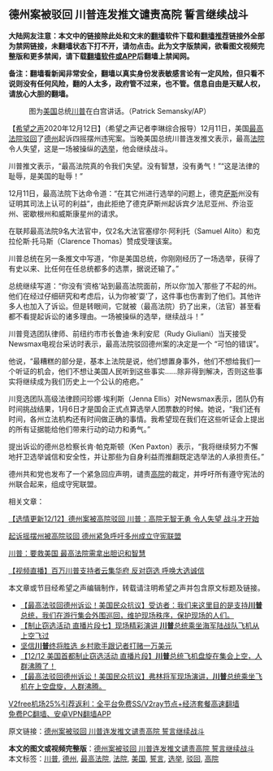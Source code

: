  <h2>德州案被驳回 川普连发推文谴责高院 誓言继续战斗</h2> <p class="notice"><b>大陆网友注意：本文中的链接除此处和文末的<a href="https://github.com/bannedbook/fanqiang" >翻墙</a>软件下载和<a href="https://github.com/killgcd/justmysocks/blob/master/README.md">翻墙推荐</a>链接外全部为禁网链接，未翻墙状态下打不开，请勿点击。此为文字版禁闻，欲看图文视频完整版和更多禁闻，请下载<a href="https://github.com/bannedbook/fanqiang">翻墙软件或APP</a>后翻墙上禁闻网。</p><p>备注：翻墙看新闻非常安全，翻墙以真实身份发表敏感言论有一定风险，但只看不说则没有任何风险，翻的人太多，政府管不过来，也不管。信息自由是天赋人权，请放心大胆的翻墙。</b></p>  <div class="entry"> <figure><figcaption>图为<a href="https://www.bannedbook.org/bnews/tag/%e7%be%8e%e5%9b%bd/" class="st_tag internal_tag" rel="tag" title="标签 美国 下的日志">美国</a>总统<a href="https://www.bannedbook.org/bnews/tag/%e5%b7%9d%e6%99%ae/" class="st_tag internal_tag" rel="tag" title="标签 川普 下的日志">川普</a>在白宫讲话。（Patrick Semansky/AP）</figcaption></figure> <p>【<span class='wp_keywordlink_affiliate'><a href="https://www.soundofhope.org" title="希望之声" target="_blank">希望之声</a></span>2020年12月12日】（希望之声记者李琳综合报导）12月11日，美国<a href="https://www.bannedbook.org/bnews/tag/%e6%9c%80%e9%ab%98%e6%b3%95%e9%99%a2/" class="st_tag internal_tag" rel="tag" title="标签 最高法院 下的日志">最高法院</a><a href="https://www.bannedbook.org/bnews/tag/%E9%A9%B3%E5%9B%9E/" class="st_tag internal_tag" rel="tag" title="标签 驳回 下的日志">驳回</a>了<a href="https://www.bannedbook.org/bnews/tag/%e5%be%b7%e5%b7%9e/" class="st_tag internal_tag" rel="tag" title="标签 德州 下的日志">德州</a>起诉四摇摆州违宪案。当晚美国总统川普连发推文表示，最高<a href="https://www.bannedbook.org/bnews/tag/%e6%b3%95%e9%99%a2/" class="st_tag internal_tag" rel="tag" title="标签 法院 下的日志">法院</a>令人失望，这是一场被操纵的<a href="https://www.bannedbook.org/bnews/tag/%e9%80%89%e4%b8%be/" class="st_tag internal_tag" rel="tag" title="标签 选举 下的日志">选举</a>，他会继续战斗。</p> <p>川普推文表示，“最高法院真的令我们失望。没有智慧，没有勇气！”“这是法律的耻辱，是美国的耻辱！”</p> <p></p> <p></p> <p>12月11日，最高法院下达命令道：“在其它州进行选举的问题上，德克<span class='wp_keywordlink'><a href="https://www.bannedbook.org/forum5/topic42.html" title="萨斯、诚信与自救" target="_blank">萨斯</a></span>州没有证明其司法上认可的利益”，由此拒绝了德克萨斯州起诉宾夕法尼亚州、乔治亚州、密歇根州和威斯康星州的请求。</p>  <p>在联邦最高法院9名大法官中，仅2名大法官塞缪尔·阿利托（Samuel Alito）和克拉伦斯·托马斯（Clarence Thomas）赞成受理该案。</p> <p>川普总统在另一条推文中写道，“你是美国总统，你刚刚经历了一场选举，获得了有史以来、比任何在任总统都多的选票，据说还输了。”</p> <p></p> <p></p> <p>总统继续写道：“你没有‘资格’站到最高法院面前，所以你‘加入’那些了不起的州。他们在经过仔细研究和考虑后，认为你被‘耍’了，这件事也伤害到了他们。其他许多人也加入了诉讼。但是转眼间，它就被（最高法院）扔了出来，（法官）甚至看都不看提起诉讼的诸多理由。一场被操纵的选举，继续战斗！”</p>  <p>川普竞选团队律师、前纽约市市长鲁迪·朱利安尼（Rudy Giuliani）当天接受Newsmax电视台采访时表示，最高法院驳回德州案的决定是一个 “可怕的错误”。</p> <p>他说，“最糟糕的部分是，基本上法院是说，他们想置身事外，他们不想给我们一个听证的机会，他们不想让美国人民听到这些事实&#8230;&#8230;除非得到解决，否则这些事实将继续成为我们历史上一个公认的疮疤。”</p> <p>川竞选团队高级法律顾问珍娜·埃利斯（Jenna Ellis）对Newsmax表示，团队仍有时间挑战结果，1月6日才是国会正式点算选举人团票数的时候。她说，“我们还有时间，各州立法机构还有时间做正确的事情。我希望现在我们在这些听证会上提出的所有证据能给他们带来行动的动力和勇气。”</p> <p>提出诉讼的德州总检察长肯·帕克斯顿（Ken Paxton）表示，“我将继续努力不懈地扞卫选举诚信和安全性，并让那些为自身利益而推翻既定选举法的人承担责任。”</p> <p>德州共和党也发布了一个紧急回应声明，谴责<a href="https://www.bannedbook.org/bnews/tag/%e9%ab%98%e9%99%a2/" class="st_tag internal_tag" rel="tag" title="标签 高院 下的日志">高院</a>的裁定，并呼吁所有遵守宪法的州联合起来，组成守宪联盟。</p>  <p>相关文章：</p> <p><a href="https://www.soundofhope.org/post/452944">【选情更新12/12】德州案被高院驳回 川普：高院无智无勇 令人失望 战斗才开始</a></p> <p><a href="https://www.soundofhope.org/post/452779">起诉摇摆州被高院驳回 德州紧急呼吁多州成立守宪联盟</a></p> <p><a href="https://www.soundofhope.org/post/452704">川普：要救美国 最高法院需拿出胆识和智慧</a></p> <p><a href="https://www.soundofhope.org/post/452950">【视频直播】百万川普支持者云集华府 反对窃选 呼唤大选诚信</a></p>  <p>本文章或节目经希望之声编辑制作，转载请注明希望之声并包含原文标题及链接。</p> <ul class='op-related-articles' title='相关阅读'> <li><a href='https://www.bannedbook.org/bnews/bannedvideo/20201213/1446641.html' target='_blank'>【最高法驳回德州诉讼！美国民众抗议】受访者：我们来这里目的是支持<b>川普</b>总统，我们在游行集会外围巡回，维护现场秩序，保护现场的人们。</a></li> <li><a href='https://www.bannedbook.org/bnews/bannedvideo/20201213/1446634.html' target='_blank'>【制止窃选活动 直播片段七】现场精彩演讲 <b>川普</b>总统乘坐海军陆战队飞机从上空飞过</a></li> <li><a href='https://www.bannedbook.org/bnews/cnnews/20201213/1446628.html' target='_blank'>坚信<b>川普</b>终将胜选 乡村歌手跟记者打赌一万美元</a></li> <li><a href='https://www.bannedbook.org/bnews/bannedvideo/20201213/1446625.html' target='_blank'>【12/12 美国首都制止窃选活动 直播片段】<b>川普</b>总统飞机盘旋在集会上空，人群沸腾了！</a></li> <li><a href='https://www.bannedbook.org/bnews/bannedvideo/20201213/1446621.html' target='_blank'>【最高法驳回德州诉讼！美国民众抗议】弗林将军现场演讲，<b>川普</b>总统乘坐飞机在上空盘旋，人群沸腾。</a></li> </ul> <p class="texttj"> <a href="https://github.com/bannedbook/fanqiang/wiki/V2ray%E6%9C%BA%E5%9C%BA" target="_blank">V2free机场25%引荐返利：全平台免费SS/V2ray节点+经济套餐高速翻墙</a><br/> <a href="https://github.com/bannedbook/fanqiang/wiki/%E7%A6%81%E9%97%BB%E7%BD%91%E5%AE%89%E5%8D%93%E7%BF%BB%E5%A2%99%E6%96%B0%E9%97%BBAPP" target="_blank">免费PC翻墙、安卓VPN翻墙APP</a></p><p>原文链接：<a class="src_link"  href="https://www.soundofhope.org/post/452968" target="_blank">德州案被驳回 川普连发推文谴责高院 誓言继续战斗</a></p><a name='sharetosocial'></a>       <div><b>本文的图文或视频完整版</b>：<a href='https://www.bannedbook.org/bnews/comments/20201213/1446638.html'>德州案被驳回 川普连发推文谴责高院 誓言继续战斗</a></div>  </div><!--END ENTRY--> <div class="postfooter"> <div>本文标签：<a href="https://www.bannedbook.org/bnews/tag/%e5%b7%9d%e6%99%ae/" rel="tag">川普</a>, <a href="https://www.bannedbook.org/bnews/tag/%e5%be%b7%e5%b7%9e/" rel="tag">德州</a>, <a href="https://www.bannedbook.org/bnews/tag/%e6%9c%80%e9%ab%98%e6%b3%95%e9%99%a2/" rel="tag">最高法院</a>, <a href="https://www.bannedbook.org/bnews/tag/%e6%b3%95%e9%99%a2/" rel="tag">法院</a>, <a href="https://www.bannedbook.org/bnews/tag/%e7%be%8e%e5%9b%bd/" rel="tag">美国</a>, <a href="https://www.bannedbook.org/bnews/tag/%E8%AA%93%E8%A8%80/" rel="tag">誓言</a>, <a href="https://www.bannedbook.org/bnews/tag/%e9%80%89%e4%b8%be/" rel="tag">选举</a>, <a href="https://www.bannedbook.org/bnews/tag/%E9%A9%B3%E5%9B%9E/" rel="tag">驳回</a>, <a href="https://www.bannedbook.org/bnews/tag/%e9%ab%98%e9%99%a2/" rel="tag">高院</a></div>  </div><!--END POSTFOOTER--> 
